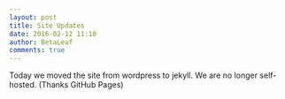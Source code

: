 ```yaml
---
layout: post
title: Site Updates
date: 2016-02-12 11:10
author: BetaLeaf
comments: true
---
```

Today we moved the site from wordpress to jekyll. We are no longer self-hosted. (Thanks GitHub Pages)
